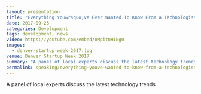 ```yaml
---
layout: presentation
title: "Everything You&rsquo;ve Ever Wanted To Know From a Technologist But Were Too Shy To Ask"
date: 2017-09-25
categories: Development
tags: development, news
video: https://youtube.com/embed/0MpitUHINg0
images:
  - denver-startup-week-2017.jpg
venue: Denver Startup Week 2017
summary: "A panel of local experts discuss the latest technology trends"
permalink: speaking/everything-youve-wanted-to-know-from-a-technologist-but-were-too-shy-to-ask
---
```

<p>A panel of local experts discuss the latest technology trends</p>

